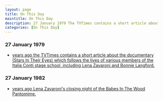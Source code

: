 ```yaml
---
layout: page
title: On This Day
maintitle: On This Day
description: 27 January 1979 The TVTimes contains a short article about the documentary (Stars In Their Eyes) which follows the lives of various members of the Italia Conti stage school, including Lena Zavaroni and Bonnie Langford. 27 January 1982 Lena Zavaroni's closing night of the Babes In The Wood Pantomime.
categories: [On This Day]
---
```


### 27 January 1979
* [<span id="age1"></span> years ago the TVTimes contains a short article about the documentary (Stars In Their Eyes) which follows the lives of various members of the Italia Conti stage school, including Lena Zavaroni and Bonnie Langford.](/tv%20guides/1979/01/27/tvtimes.html)

### 27 January 1982
* [<span id="age2"></span> years ago Lena Zavaroni's closing night of the Babes In The Wood Pantomime.](/theatre/1981/12/23/babes-in-the-wood-pantomime.html)

<!-- Script for calculating number of years ago -->
<script>
var dob = '19790127';
var year = Number(dob.substr(0, 4));
var month = Number(dob.substr(4, 2)) - 1;
var day = Number(dob.substr(6, 2));
var today = new Date();
var age1 = today.getFullYear() - year;
if (today.getMonth() < month || (today.getMonth() == month && today.getDate() < day)) {
age1--;
}
document.getElementById("age1").innerHTML=age1;

var dob = '19820127';
var year = Number(dob.substr(0, 4));
var month = Number(dob.substr(4, 2)) - 1;
var day = Number(dob.substr(6, 2));
var today = new Date();
var age2 = today.getFullYear() - year;
if (today.getMonth() < month || (today.getMonth() == month && today.getDate() < day)) {
age2--;
}
document.getElementById("age2").innerHTML=age2;
</script>

